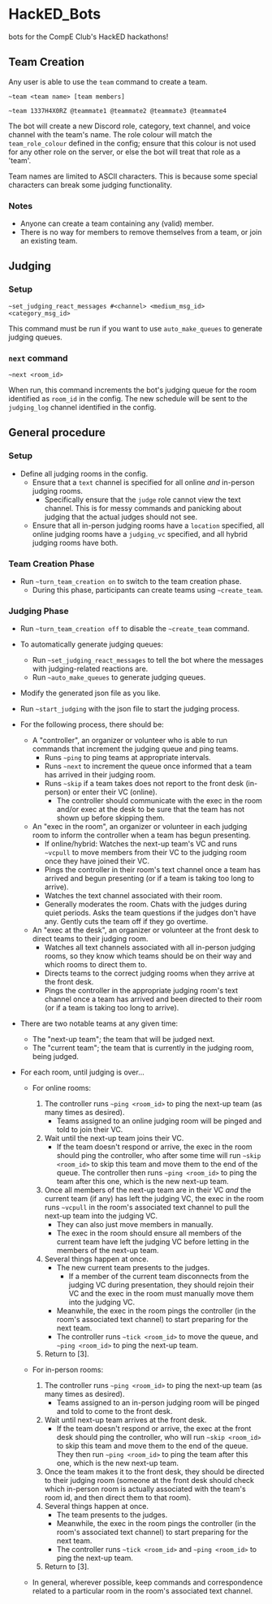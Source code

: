 # HackED_Bots
bots for the CompE Club's HackED hackathons!

## Team Creation

Any user is able to use the `team` command to create a team.

`~team <team name> [team members]`

`~team 1337H4X0RZ @teammate1 @teammate2 @teammate3 @teammate4`

The bot will create a new Discord role, category, text channel, and voice channel with the team's name. The role colour will match the `team_role_colour` defined in the config; ensure that this colour is not used for any other role on the server, or else the bot will treat that role as a 'team'.

Team names are limited to ASCII characters. This is because some special characters can break some judging functionality.

### Notes

- Anyone can create a team containing any (valid) member.
- There is no way for members to remove themselves from a team, or join an existing team.

## Judging

### Setup

`~set_judging_react_messages #<channel> <medium_msg_id> <category_msg_id>`

This command must be run if you want to use `auto_make_queues` to generate judging queues.

### `next` command

`~next <room_id>`

When run, this command increments the bot's judging queue for the room identified as `room_id` in the config. The new schedule will be sent to the `judging_log` channel identified in the config.

## General procedure

### Setup

* Define all judging rooms in the config.
    * Ensure that a `text` channel is specified for all online *and* in-person judging rooms.
        * Specifically ensure that the `judge` role cannot view the text channel. This is for messy commands and panicking about judging that the actual judges should not see.
    * Ensure that all in-person judging rooms have a `location` specified, all online judging rooms have a `judging_vc` specified, and all hybrid judging rooms have both.

### Team Creation Phase

* Run `~turn_team_creation on` to switch to the team creation phase.
    * During this phase, participants can create teams using `~create_team`.

### Judging Phase

* Run `~turn_team_creation off` to disable the `~create_team` command.
* To automatically generate judging queues:
    * Run `~set_judging_react_messages` to tell the bot where the messages with judging-related reactions are.
    * Run `~auto_make_queues` to generate judging queues.
* Modify the generated json file as you like.
* Run `~start_judging` with the json file to start the judging process.

* For the following process, there should be:
    * A "controller", an organizer or volunteer who is able to run commands that increment the judging queue and ping teams.
        * Runs `~ping` to ping teams at appropriate intervals.
        * Runs `~next` to increment the queue once informed that a team has arrived in their judging room.
        * Runs `~skip` if a team takes does not report to the front desk (in-person) or enter their VC (online).
            * The controller should communicate with the exec in the room and/or exec at the desk to be sure that the team has not shown up before skipping them.
    * An "exec in the room", an organizer or volunteer in each judging room to inform the controller when a team has begun presenting.
        * If online/hybrid: Watches the next-up team's VC and runs `~vcpull` to move members from their VC to the judging room once they have joined their VC.
        * Pings the controller in their room's text channel once a team has arrived and begun presenting (or if a team is taking too long to arrive).
        * Watches the text channel associated with their room.
        * Generally moderates the room. Chats with the judges during quiet periods. Asks the team questions if the judges don't have any. Gently cuts the team off if they go overtime.
    * An "exec at the desk", an organizer or volunteer at the front desk to direct teams to their judging room.
        * Watches all text channels associated with all in-person judging rooms, so they know which teams should be on their way and which rooms to direct them to.
        * Directs teams to the correct judging rooms when they arrive at the front desk.
        * Pings the controller in the appropriate judging room's text channel once a team has arrived and been directed to their room (or if a team is taking too long to arrive).

* There are two notable teams at any given time:
    * The "next-up team"; the team that will be judged next.
    * The "current team"; the team that is currently in the judging room, being judged.

* For each room, until judging is over...

    * For online rooms:
        1. The controller runs `~ping <room_id>` to ping the next-up team (as many times as desired).
            * Teams assigned to an online judging room will be pinged and told to join their VC.
        2. Wait until the next-up team joins their VC.
            * If the team doesn't respond or arrive, the exec in the room should ping the controller, who after some time will run `~skip <room_id>` to skip this team and move them to the end of the queue. The controller then runs `~ping <room_id>` to ping the team after this one, which is the new next-up team.
        3. Once all members of the next-up team are in their VC *and* the current team (if any) has left the judging VC, the exec in the room runs `~vcpull` in the room's associated text channel to pull the next-up team into the judging VC.
            * They can also just move members in manually.
            * The exec in the room should ensure all members of the current team have left the judging VC before letting in the members of the next-up team.
        4. Several things happen at once.
            * The new current team presents to the judges.
                * If a member of the current team disconnects from the judging VC during presentation, they should rejoin their VC and the exec in the room must manually move them into the judging VC.
            * Meanwhile, the exec in the room pings the controller (in the room's associated text channel) to start preparing for the next team.
            * The controller runs `~tick <room_id>` to move the queue, and `~ping <room_id>` to ping the next-up team.
        5. Return to [3].

    * For in-person rooms:
        1. The controller runs `~ping <room_id>` to ping the next-up team (as many times as desired).
            * Teams assigned to an in-person judging room will be pinged and told to come to the front desk.
        2. Wait until next-up team arrives at the front desk.
            * If the team doesn't respond or arrive, the exec at the front desk should ping the controller, who will run `~skip <room_id>` to skip this team and move them to the end of the queue. They then run `~ping <room_id>` to ping the team after this one, which is the new next-up team.
        3. Once the team makes it to the front desk, they should be directed to their judging room (someone at the front desk should check which in-person room is actually associated with the team's room id, and then direct them to that room).
        4. Several things happen at once.
            * The team presents to the judges.
            * Meanwhile, the exec in the room pings the controller (in the room's associated text channel) to start preparing for the next team.
            * The controller runs `~tick <room_id>` and `~ping <room_id>` to ping the next-up team.
        5. Return to [3].

    * In general, wherever possible, keep commands and correspondence related to a particular room in the room's associated text channel.